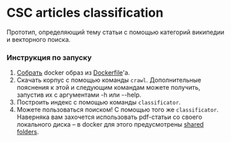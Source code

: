 # CSC articles classification

Прототип, определяющий тему статьи с помощью категорий википедии и векторного поиска.

### Инструкция по запуску
1. [Собрать](https://docs.docker.com/reference/builder/) docker образ из [Dockerfile](https://raw.githubusercontent.com/bardsoftware/papeeria/named_entity_recognition/build/Dockerfile)'a.
2. Скачать корпус с помощью команды `crawl`. Дополнительные пояснения к этой и следующим командам можете получить, запустив их с аргументами -h или --help.
3. Построить индекс с помощью команды `classificator`.
4. Можете пользоваться поиском! С помощью того же `classificator`. Наверняка вам захочется использовать pdf-статьи со своего локального диска – в docker для этого предусмотрены [shared folders](https://docs.docker.com/userguide/dockervolumes/).
